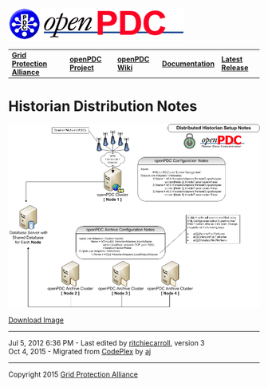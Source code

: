 [![The Open Source Phasor Data Concentrator](openPDC_Logo.png)](openPDC_Home.md "The Open Source Phasor Data Concentrator")

|   |   |   |   |   |
|---|---|---|---|---|
| **[Grid Protection Alliance](http://www.gridprotectionalliance.org "Grid Protection Alliance Home Page")** | **[openPDC Project](https://github.com/GridProtectionAlliance/openPDC "openPDC Project on GitHub")** | **[openPDC Wiki](openPDC_Home.md "openPDC Wiki Home Page")** | **[Documentation](openPDC_Documentation_Home.md "openPDC Documentation Home Page")** | **[Latest Release](https://github.com/GridProtectionAlliance/openPDC/releases "openPDC Releases Home Page")** |

# Historian Distribution Notes

![openPDC Historian Distribution.png](Historian_Distribution_Notes.files/openPDC_Historian_Distribution.png "openPDC Historian Distribution.png")

[Download Image](Historian_Distribution_Notes.files/openPDC_Historian_Distribution_154184.png)

---

Jul 5, 2012 6:36 PM - Last edited by [ritchiecarroll](https://github.com/ritchiecarroll), version 3  
Oct 4, 2015 - Migrated from [CodePlex](https://openpdc.codeplex.com/wikipage?title=Historian%20Distribution%20Notes) by [aj](https://github.com/ajstadlin)

---

Copyright 2015 [Grid Protection Alliance](http://www.gridprotectionalliance.org)
